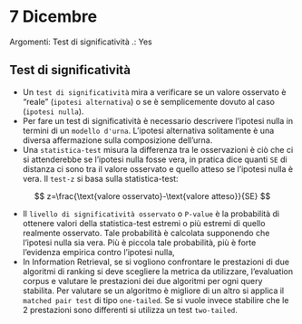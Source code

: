 # 7 Dicembre

Argomenti: Test di significatività
.: Yes

## Test di significatività

- Un `test di significatività` mira a verificare se un valore osservato è “reale” (`ipotesi alternativa`) o se è semplicemente dovuto al caso (`ipotesi nulla`).
- Per fare un test di significatività è necessario descrivere l’ipotesi nulla in termini di un `modello d'urna`. L’ipotesi alternativa solitamente è una diversa affermazione sulla composizione dell’urna.
- Una `statistica-test` misura la differenza tra le osservazioni è ciò che ci si attenderebbe se l’ipotesi nulla fosse vera, in pratica dice quanti `SE` di distanza ci sono tra il valore osservato e quello atteso se l’ipotesi nulla è vera. Il `test-z` si basa sulla statistica-test:

$$
z=\frac{\text{valore osservato}-\text{valore atteso}}{SE}
$$

- Il `livello di significatività osservato` o `P-value` è la probabilità di ottenere valori della statistica-test estremi o più estremi di quello realmente osservato. Tale probabilità è calcolata supponendo che l’ipotesi nulla sia vera. Più è piccola tale probabilità, più è forte l’evidenza empirica contro l’ipotesi nulla,
- In Information Retrieval, se si vogliono confrontare le prestazioni di due algoritmi di ranking si deve scegliere la metrica da utilizzare, l’evaluation corpus e valutare le prestazioni dei due algoritmi per ogni query stabilita. Per valutare se un algoritmo è migliore di un altro si applica il `matched pair test` di tipo `one-tailed`. Se si vuole invece stabilire che le 2 prestazioni sono differenti si utilizza un test `two-tailed`.